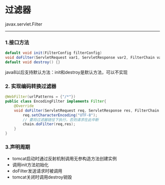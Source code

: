 # 过滤器

javax.servlet.Filter

---

### 1.接口方法

```java
default void init(FilterConfig filterConfig)
void doFilter(ServletRequest var1, ServletResponse var2, FilterChain var3) 
default void destroy() {}
```

java8以后支持默认方法：init和destroy是默认方法，可以不实现

### 2. 实现编码转换过滤器

```java
@WebFilter(urlPatterns = {"/*"})
public class EncodingFilter implements Filter{
    @Override
    void doFilter(ServletRequest req, ServletResponse res, FilterChain chain){
        req.setCharacterEncoding("UTF-8");
        // 要将过滤器链往下执行，否则请求在此中断
        chain.doFilter(req,res);
    }
}
```

### 3.声明周期

* tomcat启动时通过反射机制调用无参构造方法创建实例
* 调用init方法初始化
* doFilter发送请求时被调用
* tomcat关闭时调用destroy销毁

